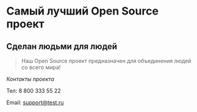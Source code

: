 # Самый лучший Open Source проект

## Сделан людьми для людей

> Наш Open Source проект предназначен для объединения людей со всего мира!

_Контакты проекта_

Тел: 8 800 333 55 22

Email: support@test.ru
